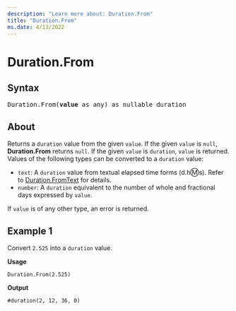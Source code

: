 ```yaml
---
description: "Learn more about: Duration.From"
title: "Duration.From"
ms.date: 4/13/2022
---
```

# Duration.From

## Syntax

<pre>
Duration.From(<b>value</b> as any) as nullable duration
</pre>
  
## About

Returns a `duration` value from the given `value`. If the given `value` is `null`, **Duration.From** returns `null`. If the given `value` is `duration`, `value` is returned. Values of the following types can be converted to a `duration` value:

* `text`: A `duration` value from textual elapsed time forms (d.h:m:s). Refer to [Duration.FromText](duration-fromtext.md) for details.
* `number`: A `duration` equivalent to the number of whole and fractional days expressed by `value`.

If `value` is of any other type, an error is returned.

## Example 1

Convert `2.525` into a `duration` value.

**Usage**

```powerquery-m
Duration.From(2.525)
```

**Output**

`#duration(2, 12, 36, 0)`
